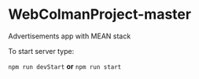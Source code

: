 # WebColmanProject-master
Advertisements app with MEAN stack

To start server type:

`npm run devStart` **or** `npm run start`

